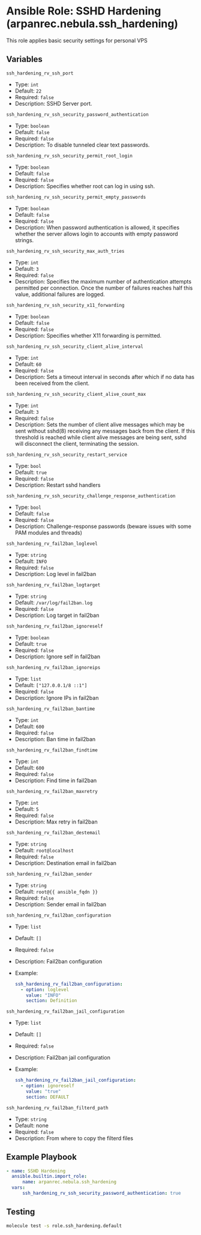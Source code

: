 # Ansible Role: SSHD Hardening (arpanrec.nebula.ssh_hardening)

This role applies basic security settings for personal VPS

## Variables

`ssh_hardening_rv_ssh_port`

- Type: `int`
- Default: `22`
- Required: `false`
- Description: SSHD Server port.

`ssh_hardening_rv_ssh_security_password_authentication`

- Type: `boolean`
- Default: `false`
- Required: `false`
- Description: To disable tunneled clear text passwords.

`ssh_hardening_rv_ssh_security_permit_root_login`

- Type: `boolean`
- Default: `false`
- Required: `false`
- Description: Specifies whether root can log in using ssh.

`ssh_hardening_rv_ssh_security_permit_empty_passwords`

- Type: `boolean`
- Default: `false`
- Required: `false`
- Description: When password authentication is allowed, it specifies whether the server allows login to accounts with empty password strings.

`ssh_hardening_rv_ssh_security_max_auth_tries`

- Type: `int`
- Default: `3`
- Required: `false`
- Description: Specifies the maximum number of authentication attempts permitted per connection. Once the number of failures reaches half this value, additional failures are logged.

`ssh_hardening_rv_ssh_security_x11_forwarding`

- Type: `boolean`
- Default: `false`
- Required: `false`
- Description: Specifies whether X11 forwarding is permitted.

`ssh_hardening_rv_ssh_security_client_alive_interval`

- Type: `int`
- Default: `60`
- Required: `false`
- Description: Sets a timeout interval in seconds after which if no data has been received from the client.

`ssh_hardening_rv_ssh_security_client_alive_count_max`

- Type: `int`
- Default: `3`
- Required: `false`
- Description: Sets the number of client alive messages which may be sent without sshd(8) receiving any messages back from the client. If this threshold is reached while client alive messages are being sent, sshd will disconnect the client, terminating the session.

`ssh_hardening_rv_ssh_security_restart_service`

- Type: `bool`
- Default: `true`
- Required: `false`
- Description: Restart sshd handlers

`ssh_hardening_rv_ssh_security_challenge_response_authentication`

- Type: `bool`
- Default: `false`
- Required: `false`
- Description: Challenge-response passwords (beware issues with some PAM modules and threads)

`ssh_hardening_rv_fail2ban_loglevel`

- Type: `string`
- Default: `INFO`
- Required: `false`
- Description: Log level in fail2ban

`ssh_hardening_rv_fail2ban_logtarget`

- Type: `string`
- Default: `/var/log/fail2ban.log`
- Required: `false`
- Description: Log target in fail2ban

`ssh_hardening_rv_fail2ban_ignoreself`

- Type: `boolean`
- Default: `true`
- Required: `false`
- Description: Ignore self in fail2ban

`ssh_hardening_rv_fail2ban_ignoreips`

- Type: `list`
- Default: `["127.0.0.1/8 ::1"]`
- Required: `false`
- Description: Ignore IPs in fail2ban

`ssh_hardening_rv_fail2ban_bantime`

- Type: `int`
- Default: `600`
- Required: `false`
- Description: Ban time in fail2ban

`ssh_hardening_rv_fail2ban_findtime`

- Type: `int`
- Default: `600`
- Required: `false`
- Description: Find time in fail2ban

`ssh_hardening_rv_fail2ban_maxretry`

- Type: `int`
- Default: `5`
- Required: `false`
- Description: Max retry in fail2ban

`ssh_hardening_rv_fail2ban_destemail`

- Type: `string`
- Default: `root@localhost`
- Required: `false`
- Description: Destination email in fail2ban

`ssh_hardening_rv_fail2ban_sender`

- Type: `string`
- Default: `root@{{ ansible_fqdn }}`
- Required: `false`
- Description: Sender email in fail2ban

`ssh_hardening_rv_fail2ban_configuration`

- Type: `list`
- Default: `[]`
- Required: `false`
- Description: Fail2ban configuration
- Example:

  ```yaml
  ssh_hardening_rv_fail2ban_configuration:
    - option: loglevel
      value: "INFO"
      section: Definition
  ```

`ssh_hardening_rv_fail2ban_jail_configuration`

- Type: `list`
- Default: `[]`
- Required: `false`
- Description: Fail2ban jail configuration
- Example:

  ```yaml
  ssh_hardening_rv_fail2ban_jail_configuration:
    - option: ignoreself
      value: "true"
      section: DEFAULT
  ```

`ssh_hardening_rv_fail2ban_filterd_path`

- Type: `string`
- Default: none
- Required: `false`
- Description: From where to copy the filterd files
  
## Example Playbook

```yaml
- name: SSHD Hardening
  ansible.builtin.import_role:
      name: arpanrec.nebula.ssh_hardening
  vars:
      ssh_hardening_rv_ssh_security_password_authentication: true
```

## Testing

```bash
molecule test -s role.ssh_hardening.default
```
